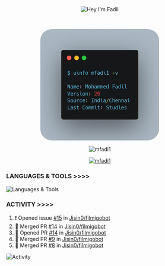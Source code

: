 <p align="center"> <img align="center" src="https://readme-typing-svg.herokuapp.com/?font=Anton%20SC&color=%238A0303&size=20&duration=4000&vCenter=true&width=350&height=40&lines=%F0%9F%91%8B+Hey+I%27m+Fadil;Wanna+Learn+More+About+me%3f" alt="Hey I'm Fadil" /> </p>&nbsp;&nbsp;
<p align="center"> <img align="center" src="./carbon.jpg" alt="Info Carbon" style="width: 320px; border-radius: 10%;"/> </p>
<p align="center"> <img align="center" src="https://github-readme-stats.vercel.app/api?username=mfadi1&show_icons=true&theme=shadow_red" alt="mfadi1" /> </p>
<p align="center"> <a href="https://github.com/mfadi1"><img src="https://github-profile-trophy.vercel.app/?username=mfadi1&theme=dark_lover&no-frame=true&column=6&" alt="mfadi1" /></a> </p>


### LANGUAGES & TOOLS >>>>

![Languages & Tools](https://skillicons.dev/icons?i=golang,rust,vscode,docker,git,github,linux,heroku,postgresql,redis,mongodb,java,html,py,cpp,graphql,js,vercel,flutter,ts,next,vim,tailwind,sublime,postman,bash,cloudflare,django,react,flask&perline=10)

### ACTIVITY >>>>
<!--START_SECTION:activity-->
1. ❗ Opened issue [#15](https://github.com/Jisin0/filmigobot/issues/15) in [Jisin0/filmigobot](https://github.com/Jisin0/filmigobot)
2. 🎉 Merged PR [#14](https://github.com/Jisin0/filmigobot/pull/14) in [Jisin0/filmigobot](https://github.com/Jisin0/filmigobot)
3. 💪 Opened PR [#14](https://github.com/Jisin0/filmigobot/pull/14) in [Jisin0/filmigobot](https://github.com/Jisin0/filmigobot)
4. 🎉 Merged PR [#9](https://github.com/Jisin0/filmigobot/pull/9) in [Jisin0/filmigobot](https://github.com/Jisin0/filmigobot)
5. 🎉 Merged PR [#8](https://github.com/Jisin0/filmigobot/pull/8) in [Jisin0/filmigobot](https://github.com/Jisin0/filmigobot)
<!--END_SECTION:activity-->

![Activity](./github-metrics.svg)
